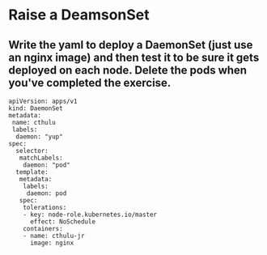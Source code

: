 # Raise a DeamsonSet

## Write the yaml to deploy a DaemonSet (just use an nginx image) and then test it to be sure it gets deployed on each node.  Delete the pods when you've completed the exercise.

```
apiVersion: apps/v1
kind: DaemonSet
metadata:
 name: cthulu
 labels:
  daemon: "yup"
spec:
  selector:
   matchLabels:
    daemon: "pod"
  template:
   metadata:
    labels:
     daemon: pod
   spec:
    tolerations:
    - key: node-role.kubernetes.io/master
      effect: NoSchedule
    containers:
    - name: cthulu-jr
      image: nginx

```
